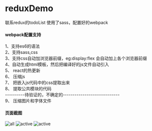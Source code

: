 # reduxDemo
联系redux的todoList 使用了sass，配置好的webpack
#### webpack配置支持
1、支持es6的语法  
2、支持sass,css  
3、支持css自动加浏览器前缀，eg:display:flex 会自动加上各个浏览器前缀  
4、自动生成html模板，然后把编译好的js文件自动引入  
5、 react的热更新  
6、 压缩js  
7、 把嵌入js代码中的css提取出来  
8、 提取公共模块的代码  
----------待验证的，不确定的-----------------------------  
9、 压缩图片和字体文件
#### 页面截图
![all](http://ostu98x74.bkt.clouddn.com/redux/all.png)
![active](http://ostu98x74.bkt.clouddn.com/redux/completed.png)
![active](http://ostu98x74.bkt.clouddn.com/redux/active.png)
